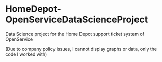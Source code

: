 # HomeDepot-OpenServiceDataScienceProject
Data Science project for the Home Depot support ticket system of OpenService

(Due to company policy issues, I cannot display graphs or data, only the code I worked with)
